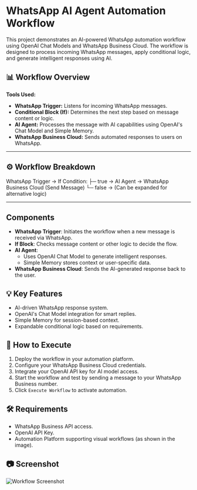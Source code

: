 # WhatsApp AI Agent Automation Workflow

This project demonstrates an AI-powered WhatsApp automation workflow using OpenAI Chat Models and WhatsApp Business Cloud. The workflow is designed to process incoming WhatsApp messages, apply conditional logic, and generate intelligent responses using AI.

## 📊 Workflow Overview

**Tools Used:**

- **WhatsApp Trigger:** Listens for incoming WhatsApp messages.
- **Conditional Block (If):** Determines the next step based on message content or logic.
- **AI Agent:** Processes the message with AI capabilities using OpenAI's Chat Model and Simple Memory.
- **WhatsApp Business Cloud:** Sends automated responses to users on WhatsApp.

---

## ⚙️ Workflow Breakdown


WhatsApp Trigger → If Condition:
                   ├─ true → AI Agent → WhatsApp Business Cloud (Send Message)
                   └─ false → (Can be expanded for alternative logic)

---
## Components

*   **WhatsApp Trigger**: Initiates the workflow when a new message is received via WhatsApp.
*   **If Block**: Checks message content or other logic to decide the flow.
*   **AI Agent**:
    *   Uses OpenAI Chat Model to generate intelligent responses.
    *   Simple Memory stores context or user-specific data.
*   **WhatsApp Business Cloud**: Sends the AI-generated response back to the user.

## 💡 Key Features

*   AI-driven WhatsApp response system.
*   OpenAI's Chat Model integration for smart replies.
*   Simple Memory for session-based context.
*   Expandable conditional logic based on requirements.

## 🚀 How to Execute

1.  Deploy the workflow in your automation platform.
2.  Configure your WhatsApp Business Cloud credentials.
3.  Integrate your OpenAI API key for AI model access.
4.  Start the workflow and test by sending a message to your WhatsApp Business number.
5.  Click `Execute Workflow` to activate automation.

## 🛠️ Requirements

*   WhatsApp Business API access.
*   OpenAI API Key.
*   Automation Platform supporting visual workflows (as shown in the image).

## 📷 Screenshot
![Workflow Screenshot](./path/to/Screenshot.png)
